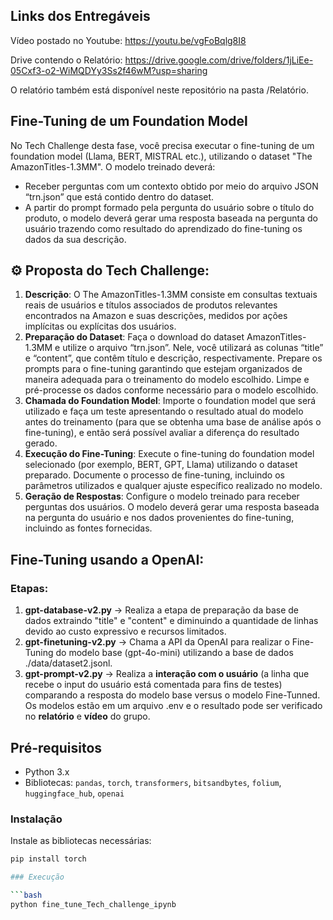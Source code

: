 ## Links dos Entregáveis

Vídeo postado no Youtube: https://youtu.be/vgFoBqlg8I8

Drive contendo o Relatório: https://drive.google.com/drive/folders/1jLiEe-05Cxf3-o2-WiMQDYy3Ss2f46wM?usp=sharing

O relatório também está disponível neste repositório na pasta /Relatório.

## Fine-Tuning de um Foundation Model

No Tech Challenge desta fase, você precisa executar o fine-tuning de um foundation model (Llama, BERT, MISTRAL etc.), utilizando o dataset "The AmazonTitles-1.3MM". O modelo treinado deverá:

- Receber perguntas com um contexto obtido por meio do arquivo JSON “trn.json” que está contido dentro do dataset.
- A partir do prompt formado pela pergunta do usuário sobre o título do produto, o modelo deverá gerar uma resposta baseada na pergunta do usuário trazendo como resultado do aprendizado do fine-tuning os dados da sua descrição.

## ⚙️ Proposta do Tech Challenge:

1. **Descrição**: O The AmazonTitles-1.3MM consiste em consultas textuais reais de usuários e títulos associados de produtos relevantes encontrados na Amazon e suas descrições, medidos por ações implícitas ou explícitas dos usuários.
2. **Preparação do Dataset**: Faça o download do dataset AmazonTitles-1.3MM e utilize o arquivo “trn.json”. Nele, você utilizará as colunas “title” e “content”, que contêm título e descrição, respectivamente. Prepare os prompts para o fine-tuning garantindo que estejam organizados de maneira adequada para o treinamento do modelo escolhido. Limpe e pré-processe os dados conforme necessário para o modelo escolhido.
3. **Chamada do Foundation Model**: Importe o foundation model que será utilizado e faça um teste apresentando o resultado atual do modelo antes do treinamento (para que se obtenha uma base de análise após o fine-tuning), e então será possível avaliar a diferença do resultado gerado.
4. **Execução do Fine-Tuning**: Execute o fine-tuning do foundation model selecionado (por exemplo, BERT, GPT, Llama) utilizando o dataset preparado. Documente o processo de fine-tuning, incluindo os parâmetros utilizados e qualquer ajuste específico realizado no modelo.
5. **Geração de Respostas**: Configure o modelo treinado para receber perguntas dos usuários. O modelo deverá gerar uma resposta baseada na pergunta do usuário e nos dados provenientes do fine-tuning, incluindo as fontes fornecidas.

## Fine-Tuning usando a OpenAI:

### Etapas:

1. **gpt-database-v2.py** -> Realiza a etapa de preparação da base de dados extraindo "title" e "content" e diminuindo a quantidade de linhas devido ao custo expressivo e recursos limitados.
2. **gpt-finetuning-v2.py** -> Chama a API da OpenAI para realizar o Fine-Tuning do modelo base (gpt-4o-mini) utilizando a base de dados ./data/dataset2.jsonl.
3. **gpt-prompt-v2.py** -> Realiza a **interação com o usuário** (a linha que recebe o input do usuário está comentada para fins de testes) comparando a resposta do modelo base versus o modelo Fine-Tunned. Os modelos estão em um arquivo .env e o resultado pode ser verificado no **relatório** e **vídeo** do grupo.

## Pré-requisitos

- Python 3.x
- Bibliotecas: `pandas`, `torch`, `transformers`, `bitsandbytes`, `folium`, `huggingface_hub`, `openai`

### Instalação

Instale as bibliotecas necessárias:

```bash
pip install torch

### Execução

```bash
python fine_tune_Tech_challenge_ipynb
```

